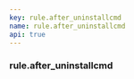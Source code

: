```yaml
---
key: rule.after_uninstallcmd
name: rule.after_uninstallcmd
api: true
---
```


### rule.after_uninstallcmd
